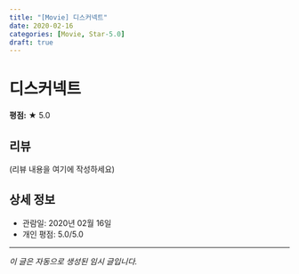 ```yaml
---
title: "[Movie] 디스커넥트"
date: 2020-02-16
categories: [Movie, Star-5.0]
draft: true
---
```


# 디스커넥트

**평점:** ★ 5.0

## 리뷰

(리뷰 내용을 여기에 작성하세요)

## 상세 정보

- 관람일: 2020년 02월 16일
- 개인 평점: 5.0/5.0

---

*이 글은 자동으로 생성된 임시 글입니다.*
